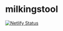 # milkingstool

[![Netlify Status](https://api.netlify.com/api/v1/badges/d334bba2-110f-4fd7-9bc9-bdaa477abef5/deploy-status)](https://app.netlify.com/sites/quirky-sinoussi-93f267/deploys)
